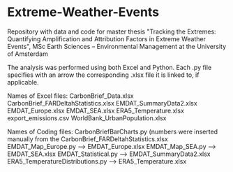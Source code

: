 # Extreme-Weather-Events
Repository with data and code for master thesis "Tracking the Extremes: Quantifying Amplification and Attribution Factors in Extreme Weather Events", MSc Earth Sciences – Environmental Management at the University of Amsterdam

The analysis was performed using both Excel and Python. Each .py file specifies with an arrow the corresponding .xlsx file it is linked to, if applicable.

Names of Excel files:
CarbonBrief_Data.xlsx
CarbonBrief_FARDeltahStatistics.xlsx
EMDAT_SummaryData2.xlsx
EMDAT_Europe.xlsx
EMDAT_SEA.xlsx
ERA5_Temperature.xlsx
export_emissions.csv
WorldBank_UrbanPopulation.xlsx

Names of Coding files:
CarbonBriefBarCharts.py (numbers were inserted manually from the CarbonBrief_FARDeltahStatistics.xlsx
EMDAT_Map_Europe.py --> EMDAT_Europe.xlsx
EMDAT_Map_SEA.py --> EMDAT_SEA.xlsx
EMDAT_Statistical.py --> EMDAT_SummaryData2.xlsx
ERA5_TemperatureDistributions.py --> ERA5_Temperature.xlsx

